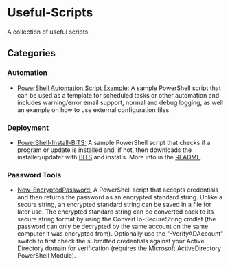 # Useful-Scripts
A collection of useful scripts.

## Categories
### Automation
- [PowerShell Automation Script Example:](https://github.com/Sekers/Useful-Scripts/tree/main/Automation/PowerShell%20Automation%20Script%20Example) A sample PowerShell script that can be used as a template for scheduled tasks or other automation and includes warning/error email support, normal and debug logging, as well an example on how to use external configuration files.

### Deployment
- [PowerShell-Install-BITS:](https://github.com/Sekers/Useful-Scripts/tree/main/Deployment/PowerShell-Install-BITS) A sample PowerShell script that checks if a program or update is installed and, if not, then downloads the installer/updater with [BITS](https://docs.microsoft.com/en-us/windows/win32/bits/background-intelligent-transfer-service-portal) and installs. More info in the [README](https://github.com/Sekers/Useful-Scripts/tree/main/Deployment/PowerShell-Install-BITS).

### Password Tools
- [New-EncryptedPassword:](https://github.com/Sekers/Useful-Scripts/blob/main/Password%20Tools/New-EncryptedPassword) A PowerShell script that accepts credentials and then returns the password as an encrypted standard string. Unlike a secure string, an encrypted standard string can be saved in a file for later use. The encrypted standard string can be converted back to its secure string format by using the ConvertTo-SecureString cmdlet (the password can only be decrypted by the same account on the same computer it was encrypted from). Optionally use the "-VerifyADAccount" switch to first check the submitted credentials against your Active Directory domain for verification (requires the Microsoft ActiveDirectory PowerShell Module).
